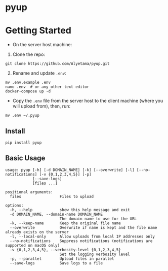 # pyup

# Getting Started

- On the server host machine:

1. Clone the repo:

```shell
git clone https://github.com/Alyetama/pyup.git
```

2. Rename and update `.env`:

```shell
mv .env.example .env
nano .env  # or any other text editor
docker-compose up -d
```

- Copy the `.env` file from the server host to the client machine (where you will upload from), then, run:

```shell
mv .env ~/.pyup
```

## Install

```shell
pip install pyup
```

## Basic Usage

```
usage: pyup [-h] [-d DOMAIN_NAME] [-k] [--overwrite] [-l] [--no-notifications] [-v {0,1,2,3,4,5}] [-p]
            [--save-logs]
            [files ...]

positional arguments:
  files                 Files to upload

options:
  -h, --help            show this help message and exit
  -d DOMAIN_NAME, --domain-name DOMAIN_NAME
                        The domain name to use for the URL
  -k, --keep-name       Keep the original file name
  --overwrite           Overwrite if name is kept and the file name already exists on the server
  -l, --local-only      Allow uploads from local IP addresses only
  --no-notifications    Suppress notifications (notifications are supported on macOS only)
  -v {0,1,2,3,4,5}, --verbosity-level {0,1,2,3,4,5}
                        Set the logging verbosity level
  -p, --parallel        Upload files in parallel
  --save-logs           Save logs to a file
```
